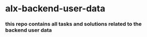 # alx-backend-user-data

### this repo  contains all tasks and solutions related to the backend user data
